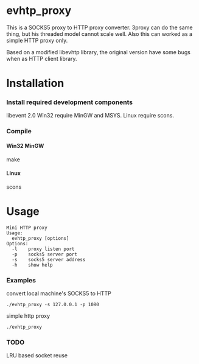 # evhtp_proxy
This is a SOCKS5 proxy to HTTP proxy converter. 3proxy can do the same thing, but his threaded model cannot scale well. 
Also this can worked as a simple HTTP proxy only.

Based on a modified libevhtp library, the original version have some bugs when as HTTP client library.

# Installation #

### Install required development components
libevent 2.0 
Win32 require MinGW and MSYS. 
Linux require scons.

### Compile 
#### Win32 MinGW
make
#### Linux
scons

# Usage #

    Mini HTTP proxy
    Usage:
      evhtp_proxy [options]
    Options:
      -l    proxy listen port
      -p    socks5 server port
      -s    socks5 server address
      -h    show help


### Examples

convert local machine's SOCKS5 to HTTP

    ./evhtp_proxy -s 127.0.0.1 -p 1080

simple http proxy

    ./evhtp_proxy


### TODO

LRU based socket reuse

